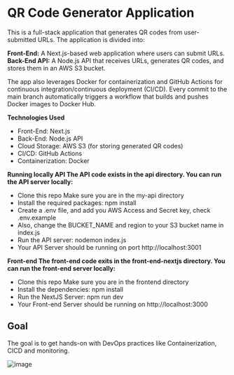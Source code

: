 # QR Code Generator Application

This is a full-stack application that generates QR codes from user-submitted URLs. The application is divided into:

**Front-End:** A Next.js-based web application where users can submit URLs.                                           
**Back-End API:** A Node.js API that receives URLs, generates QR codes, and stores them in an AWS S3 bucket.

The app also leverages Docker for containerization and GitHub Actions for continuous integration/continuous deployment (CI/CD). Every commit to the main branch automatically triggers a workflow that builds and pushes Docker images to Docker Hub.

**Technologies Used**
- Front-End: Next.js
- Back-End: Node.js API
- Cloud Storage: AWS S3 (for storing generated QR codes)
- CI/CD: GitHub Actions
- Containerization: Docker


**Running locally API The API code exists in the api directory. You can run the API server locally:**
- Clone this repo Make sure you are in the my-api directory 
- Install the required packages: npm install
- Create a .env file, and add you AWS Access and Secret key, check .env.example 
- Also, change the BUCKET_NAME and region to your S3 bucket name in index.js 
- Run the API server: nodemon index.js 
- Your API Server should be running on port http://localhost:3001

**Front-end The front-end code exits in the front-end-nextjs directory. You can run the front-end server locally:**
- Clone this repo Make sure you are in the frontend directory 
- Install the dependencies: npm install 
- Run the NextJS Server: npm run dev 
- Your Front-end Server should be running on http://localhost:3000

## Goal

The goal is to get hands-on with DevOps practices like Containerization, CICD and monitoring.


![image](https://github.com/user-attachments/assets/36703fe7-9ead-4107-ac53-61f30d3dca49)
